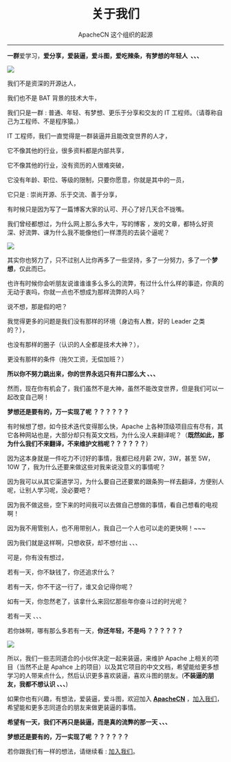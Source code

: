 # <center>关于我们</center>
<center>ApacheCN 这个组织的起源</center>

---

**一群**爱学习，**爱分享，爱装逼，爱斗图，爱吃辣条，有梦想的年轻人  、、、**

![](/img/about/15320086295268.jpg)

我们不是资深的开源达人，

我们也不是 BAT 背景的技术大牛，

我们只是一群 : 普通、年轻、有梦想、更乐于分享和交友的 IT 工程师。（请尊称自己为工程师、不是程序猿。）

IT 工程师，我们一直觉得是一群装逼并且能改变世界的人才，

它不像其他的行业，很多资料都是内部共享，

它不像其他的行业，没有资历的人很难突破，

它没有年龄、职位、等级的限制，只要你愿意，你就是其中的一员，

它只是 : 崇尚开源、乐于交流、善于分享，

有时候只是因为写了一篇博客大家的认可、开心了好几天合不拢嘴。

我们曾经都想过，为什么网上那么多大牛，写的博客 ，发的文章，都特么好资深、好流弊、课为什么我不能像他们一样漂亮的去装个逼呢？

![](/img/about/15320086214382.jpg)

其实你也努力了，只不过别人比你再多了一些坚持，多了一分努力，多了一个**梦想**，仅此而已。

也许有时候你会听朋友说谁谁谁多么多么的流弊，有过什么什么样的事迹，你真的无动于衷吗，你就一点也不想成为那样流弊的人吗？

说不想，那是假的吧？

我觉得更多的问题是我们没有那样的环境（身边有人教，好的 Leader 之类的？），

也没有那样的圈子（认识的人全都是技术大神？），

更没有那样的条件（拖欠工资，无偿加班？）

**所以你不努力跳出来，你的世界永远只有井口那么大 、、、**

然而，现在你有机会了，我们虽然不是大神，虽然不能改变世界，但是我们可以一起改变自己啊！

**梦想还是要有的，万一实现了呢 ？？？？？？**

有时候想了想，如今技术迭代变得那么快，Apache 上各种顶级项目应有尽有，其它各种网站也是，大部分却只有英文文档，为什么没人来翻译呢？（**既然如此，那为什么我们不来翻译，不来维护文档呢？？？？？？**）

因为这本身就是一件吃力不讨好的事情，我都已经月薪 2W，3W，甚至 5W，10W 了，我为什么还要来做这些对我来说没意义的事情呢？

因为我可以从其它渠道学习，为什么要自己还要累的跟条狗一样去翻译，方便别人呢，让别人学习呢，没必要吧？

因为我不做这些，空下来的时间我可以去做自己想做的事情，看自己想看的电视啊！

因为我不用管别人，也不用带别人，我自己一个人也可以走的更快啊！~~~

因为我们就是这样啊，只想收获，却不想付出 、、、

可是，你有没有想过，

若有一天，你不缺钱了，你还追求什么？

若有一天，你不干这一行了，谁又会记得你呢？

如有一天，你忽然老了，该拿什么来回忆那些年你奋斗过的时光呢？

若有一天 、、、

若你妹啊，哪有那么多若有一天，**你还年轻，不是吗 ？？？？？？**

![](/img/about/15320085866078.jpg)

所以，我们一些志同道合的小伙伴决定一起来装逼，来维护 Apache 上相关的项目（当然不止是 Apahce 上的项目）以及其它项目的中文文档，希望能给更多想学习的人带来点什么，然后认识更多喜欢装逼，喜欢斗图的朋友。(**不装逼的朋友，我都不想认识 、、、**)

如果你也有兴趣，有想法，爱装逼，爱斗图，欢迎加入 **[ApacheCN](http://cwiki.apachecn.org)** ，[加入我们](http://cwiki.apachecn.org/pages/viewpage.action?pageId=2887239)，希望能和更多志同道合的朋友来做更装逼的事情。

**希望有一天，我们不再只是装逼，而是真的流弊的那一天 、、、**

**梦想还是要有的，万一实现了呢 ？？？？？？**

若你跟我们有一样的想法，请继续看 : [加入我们](http://cwiki.apachecn.org/pages/viewpage.action?pageId=2887239)。
